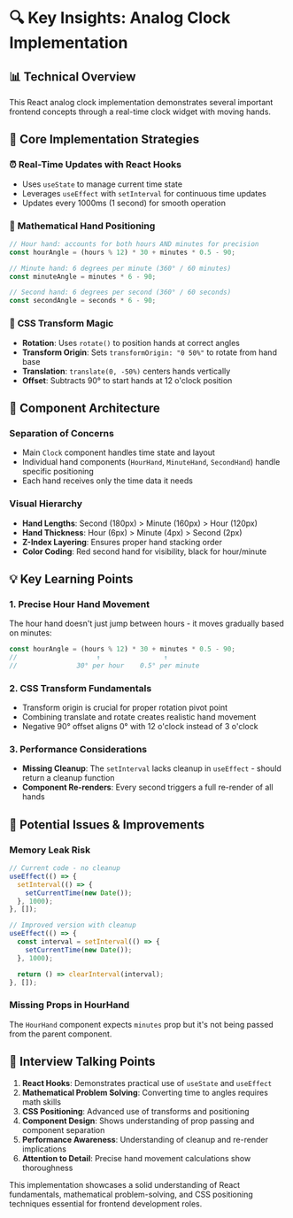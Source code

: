 # 🔍 Key Insights: Analog Clock Implementation

## 📊 Technical Overview

This React analog clock implementation demonstrates several important frontend concepts through a real-time clock widget with moving hands.

## 🎯 Core Implementation Strategies

### ⏰ **Real-Time Updates with React Hooks**
- Uses `useState` to manage current time state
- Leverages `useEffect` with `setInterval` for continuous time updates
- Updates every 1000ms (1 second) for smooth operation

### 🧮 **Mathematical Hand Positioning**
```javascript
// Hour hand: accounts for both hours AND minutes for precision
const hourAngle = (hours % 12) * 30 + minutes * 0.5 - 90;

// Minute hand: 6 degrees per minute (360° / 60 minutes)
const minuteAngle = minutes * 6 - 90;

// Second hand: 6 degrees per second (360° / 60 seconds)
const secondAngle = seconds * 6 - 90;
```

### 🎨 **CSS Transform Magic**
- **Rotation**: Uses `rotate()` to position hands at correct angles
- **Transform Origin**: Sets `transformOrigin: "0 50%"` to rotate from hand base
- **Translation**: `translate(0, -50%)` centers hands vertically
- **Offset**: Subtracts 90° to start hands at 12 o'clock position

## 🔧 **Component Architecture**

### **Separation of Concerns**
- Main `Clock` component handles time state and layout
- Individual hand components (`HourHand`, `MinuteHand`, `SecondHand`) handle specific positioning
- Each hand receives only the time data it needs

### **Visual Hierarchy**
- **Hand Lengths**: Second (180px) > Minute (160px) > Hour (120px)
- **Hand Thickness**: Hour (6px) > Minute (4px) > Second (2px)
- **Z-Index Layering**: Ensures proper hand stacking order
- **Color Coding**: Red second hand for visibility, black for hour/minute

## 💡 **Key Learning Points**

### **1. Precise Hour Hand Movement**
The hour hand doesn't just jump between hours - it moves gradually based on minutes:
```javascript
const hourAngle = (hours % 12) * 30 + minutes * 0.5 - 90;
//                    ↑                ↑
//               30° per hour    0.5° per minute
```

### **2. CSS Transform Fundamentals**
- Transform origin is crucial for proper rotation pivot point
- Combining translate and rotate creates realistic hand movement
- Negative 90° offset aligns 0° with 12 o'clock instead of 3 o'clock

### **3. Performance Considerations**
- **Missing Cleanup**: The `setInterval` lacks cleanup in `useEffect` - should return a cleanup function
- **Component Re-renders**: Every second triggers a full re-render of all hands

## 🚨 **Potential Issues & Improvements**

### **Memory Leak Risk**
```javascript
// Current code - no cleanup
useEffect(() => {
  setInterval(() => {
    setCurrentTime(new Date());
  }, 1000);
}, []);

// Improved version with cleanup
useEffect(() => {
  const interval = setInterval(() => {
    setCurrentTime(new Date());
  }, 1000);

  return () => clearInterval(interval);
}, []);
```

### **Missing Props in HourHand**
The `HourHand` component expects `minutes` prop but it's not being passed from the parent component.

## 🎯 **Interview Talking Points**

1. **React Hooks**: Demonstrates practical use of `useState` and `useEffect`
2. **Mathematical Problem Solving**: Converting time to angles requires math skills
3. **CSS Positioning**: Advanced use of transforms and positioning
4. **Component Design**: Shows understanding of prop passing and component separation
5. **Performance Awareness**: Understanding of cleanup and re-render implications
6. **Attention to Detail**: Precise hand movement calculations show thoroughness

This implementation showcases a solid understanding of React fundamentals, mathematical problem-solving, and CSS positioning techniques essential for frontend development roles.